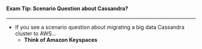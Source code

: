 #### Exam Tip: Scenario Question about Cassandra?

___

* If you see a scenario question about migrating a big data Cassandra cluster to AWS...
    * **Think of Amazon Keyspaces**